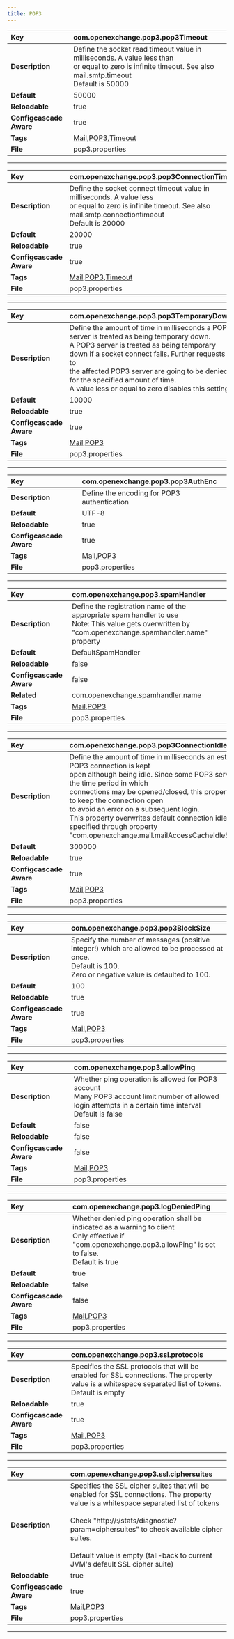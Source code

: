 ```yaml
---
title: POP3
---
```


| __Key__ | com.openexchange.pop3.pop3Timeout |
|:----------------|:--------|
| __Description__ | Define the socket read timeout value in milliseconds. A value less than<br>or equal to zero is infinite timeout. See also mail.smtp.timeout<br>Default is 50000<br> |
| __Default__ | 50000 |
| __Reloadable__ | true |
| __Configcascade Aware__ | true |
| __Tags__ | <a href="https://documentation.open-xchange.com/latest/middleware/configuration/tags/Mail.html">Mail</a>,<a href="https://documentation.open-xchange.com/latest/middleware/configuration/tags/POP3.html">POP3</a>,<a href="https://documentation.open-xchange.com/latest/middleware/configuration/tags/Timeout.html">Timeout</a> |
| __File__ | pop3.properties |

---
| __Key__ | com.openexchange.pop3.pop3ConnectionTimeout |
|:----------------|:--------|
| __Description__ | Define the socket connect timeout value in milliseconds. A value less<br>or equal to zero is infinite timeout. See also mail.smtp.connectiontimeout<br>Default is 20000<br> |
| __Default__ | 20000 |
| __Reloadable__ | true |
| __Configcascade Aware__ | true |
| __Tags__ | <a href="https://documentation.open-xchange.com/latest/middleware/configuration/tags/Mail.html">Mail</a>,<a href="https://documentation.open-xchange.com/latest/middleware/configuration/tags/POP3.html">POP3</a>,<a href="https://documentation.open-xchange.com/latest/middleware/configuration/tags/Timeout.html">Timeout</a> |
| __File__ | pop3.properties |

---
| __Key__ | com.openexchange.pop3.pop3TemporaryDown |
|:----------------|:--------|
| __Description__ | Define the amount of time in milliseconds a POP3 server is treated as being temporary down.<br>A POP3 server is treated as being temporary down if a socket connect fails. Further requests to<br>the affected POP3 server are going to be denied for the specified amount of time.<br>A value less or equal to zero disables this setting.<br> |
| __Default__ | 10000 |
| __Reloadable__ | true |
| __Configcascade Aware__ | true |
| __Tags__ | <a href="https://documentation.open-xchange.com/latest/middleware/configuration/tags/Mail.html">Mail</a>,<a href="https://documentation.open-xchange.com/latest/middleware/configuration/tags/POP3.html">POP3</a> |
| __File__ | pop3.properties |

---
| __Key__ | com.openexchange.pop3.pop3AuthEnc |
|:----------------|:--------|
| __Description__ | Define the encoding for POP3 authentication<br> |
| __Default__ | UTF-8 |
| __Reloadable__ | true |
| __Configcascade Aware__ | true |
| __Tags__ | <a href="https://documentation.open-xchange.com/latest/middleware/configuration/tags/Mail.html">Mail</a>,<a href="https://documentation.open-xchange.com/latest/middleware/configuration/tags/POP3.html">POP3</a> |
| __File__ | pop3.properties |

---
| __Key__ | com.openexchange.pop3.spamHandler |
|:----------------|:--------|
| __Description__ | Define the registration name of the appropriate spam handler to use<br>Note: This value gets overwritten by "com.openexchange.spamhandler.name" property<br> |
| __Default__ | DefaultSpamHandler |
| __Reloadable__ | false |
| __Configcascade Aware__ | false |
| __Related__ | com.openexchange.spamhandler.name |
| __Tags__ | <a href="https://documentation.open-xchange.com/latest/middleware/configuration/tags/Mail.html">Mail</a>,<a href="https://documentation.open-xchange.com/latest/middleware/configuration/tags/POP3.html">POP3</a> |
| __File__ | pop3.properties |

---
| __Key__ | com.openexchange.pop3.pop3ConnectionIdleTime |
|:----------------|:--------|
| __Description__ | Define the amount of time in milliseconds an established POP3 connection is kept<br>open although being idle. Since some POP3 servers limit the time period in which<br>connections may be opened/closed, this property allows to keep the connection open<br>to avoid an error on a subsequent login.<br>This property overwrites default connection idle time specified through property<br>"com.openexchange.mail.mailAccessCacheIdleSeconds".<br> |
| __Default__ | 300000 |
| __Reloadable__ | true |
| __Configcascade Aware__ | true |
| __Tags__ | <a href="https://documentation.open-xchange.com/latest/middleware/configuration/tags/Mail.html">Mail</a>,<a href="https://documentation.open-xchange.com/latest/middleware/configuration/tags/POP3.html">POP3</a> |
| __File__ | pop3.properties |

---
| __Key__ | com.openexchange.pop3.pop3BlockSize |
|:----------------|:--------|
| __Description__ | Specify the number of messages (positive integer!) which are allowed to be processed at once.<br>Default is 100.<br>Zero or negative value is defaulted to 100.<br> |
| __Default__ | 100 |
| __Reloadable__ | true |
| __Configcascade Aware__ | true |
| __Tags__ | <a href="https://documentation.open-xchange.com/latest/middleware/configuration/tags/Mail.html">Mail</a>,<a href="https://documentation.open-xchange.com/latest/middleware/configuration/tags/POP3.html">POP3</a> |
| __File__ | pop3.properties |

---
| __Key__ | com.openexchange.pop3.allowPing |
|:----------------|:--------|
| __Description__ | Whether ping operation is allowed for POP3 account<br>Many POP3 account limit number of allowed login attempts in a certain time interval<br>Default is false<br> |
| __Default__ | false |
| __Reloadable__ | false |
| __Configcascade Aware__ | false |
| __Tags__ | <a href="https://documentation.open-xchange.com/latest/middleware/configuration/tags/Mail.html">Mail</a>,<a href="https://documentation.open-xchange.com/latest/middleware/configuration/tags/POP3.html">POP3</a> |
| __File__ | pop3.properties |

---
| __Key__ | com.openexchange.pop3.logDeniedPing |
|:----------------|:--------|
| __Description__ | Whether denied ping operation shall be indicated as a warning to client<br>Only effective if "com.openexchange.pop3.allowPing" is set to false.<br>Default is true<br> |
| __Default__ | true |
| __Reloadable__ | false |
| __Configcascade Aware__ | false |
| __Tags__ | <a href="https://documentation.open-xchange.com/latest/middleware/configuration/tags/Mail.html">Mail</a>,<a href="https://documentation.open-xchange.com/latest/middleware/configuration/tags/POP3.html">POP3</a> |
| __File__ | pop3.properties |

---
| __Key__ | com.openexchange.pop3.ssl.protocols |
|:----------------|:--------|
| __Description__ | Specifies the SSL protocols that will be enabled for SSL connections. The property value is a whitespace separated list of tokens.<br>Default is empty<br> |
| __Reloadable__ | true |
| __Configcascade Aware__ | true |
| __Tags__ | <a href="https://documentation.open-xchange.com/latest/middleware/configuration/tags/Mail.html">Mail</a>,<a href="https://documentation.open-xchange.com/latest/middleware/configuration/tags/POP3.html">POP3</a> |
| __File__ | pop3.properties |

---
| __Key__ | com.openexchange.pop3.ssl.ciphersuites |
|:----------------|:--------|
| __Description__ | Specifies the SSL cipher suites that will be enabled for SSL connections. The property value is a whitespace separated list of tokens<br><br>Check "http://<ox-grizzly-hostname>:<ox-grizzly-port>/stats/diagnostic?param=ciphersuites" to check available cipher suites.<br><br>Default value is empty (fall-back to current JVM's default SSL cipher suite)<br> |
| __Reloadable__ | true |
| __Configcascade Aware__ | true |
| __Tags__ | <a href="https://documentation.open-xchange.com/latest/middleware/configuration/tags/Mail.html">Mail</a>,<a href="https://documentation.open-xchange.com/latest/middleware/configuration/tags/POP3.html">POP3</a> |
| __File__ | pop3.properties |

---
